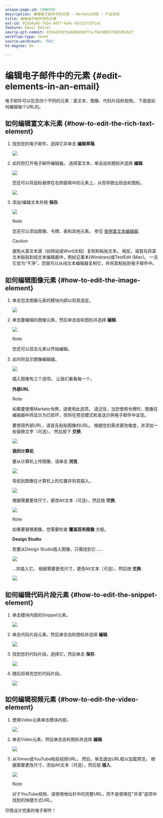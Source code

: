 ```yaml
---
unique-page-id: 1900558
description: 编辑电子邮件中的元素 — Marketo文档 — 产品文档
title: 编辑电子邮件中的元素
exl-id: 915b4a45-f92e-40ff-9a4c-65c52f19f1ec
feature: Email Editor
source-git-commit: 431bd258f9a68bbb9df7acf043085578d3d91b1f
workflow-type: tm+mt
source-wordcount: '502'
ht-degree: 0%

---
```


# 编辑电子邮件中的元素 {#edit-elements-in-an-email}

电子邮件可以包含四个不同的元素：富文本、图像、代码片段和视频。 下面是如何编辑每个URL的。

## 如何编辑富文本元素 {#how-to-edit-the-rich-text-element}

1. 找到您的电子邮件，选择它并单击 **编辑草稿**.

   ![](assets/one-edited.png)

1. 此时将打开电子邮件编辑器。 选择富文本，单击齿轮图标并选择 **编辑**.

   ![](assets/two.png)

   您还可以将鼠标悬停在右侧窗格中的元素上，从而导致出现齿轮图标。

   ![](assets/three.png)

1. 添加/编辑文本并按 **保存**.

   ![](assets/four.png)

   >[!NOTE]
   >
   >您还可以添加图像、令牌、表和其他元素。 参见 [使用富文本编辑器](/help/marketo/product-docs/email-marketing/general/understanding-the-email-editor/using-the-rich-text-editor.md).

   >[!CAUTION]
   >
   >避免从富文本源（如网站或Word文档）复制和粘贴文本。 相反，请首先将富文本粘贴到纯文本编辑器中，例如记事本(Windows)或TextEdit (Mac)。 一旦它变为“干净”，您就可以从纯文本编辑器复制它，并将其粘贴到电子邮件中。

## 如何编辑图像元素 {#how-to-edit-the-image-element}

1. 单击包含图像元素的模块内部以将其选定。

   ![](assets/five.png)

1. 单击要编辑的图像元素，然后单击齿轮图标并选择 **编辑**.

   ![](assets/six.png)

   >[!NOTE]
   >
   >您还可以双击元素以开始编辑。

1. 此时将显示图像编辑器。

   ![](assets/seven.png)

   插入图像有三个选项。 让我们看看每一个。

   **外部URL**

   >[!NOTE]
   >
   >如果要使用Marketo令牌，请使用此选项。 请记住，当您使用令牌时，图像在编辑器中将显示为已损坏，但将在预览模式和发送示例电子邮件中呈现。

   要使用外部URL，请首先粘贴图像的URL。 根据您的需求更改维度，并添加一些替换文字（可选）。 然后按下 **交换**.

   ![](assets/eight.png)

   **我的计算机**

   要从计算机上传图像，请单击 **浏览**.

   ![](assets/nine.png)

   导航到图像在计算机上的位置并将其插入。

   ![](assets/ten.png)

   根据需要更改尺寸，更改Alt文本（可选），然后按 **交换**.

   ![](assets/eleven.png)

   >[!NOTE]
   >
   >如果要替换图像，您需要检查 **覆盖现有图像** 方框。

   **Design Studio**

   若要从Design Studio插入图像，只需找到它……

   ![](assets/twelve.png)

   ...并插入它。 根据需要更改尺寸，更改Alt文本（可选），然后按 **交换**.

   ![](assets/thirteen.png)

## 如何编辑代码片段元素 {#how-to-edit-the-snippet-element}

1. 单击模块内部的Snippet元素。

   ![](assets/fourteen.png)

1. 单击代码片段元素，然后单击齿轮图标并选择 **编辑**.

   ![](assets/fifteen.png)

1. 找到您的代码片段，选择它，然后单击 **保存**.

   ![](assets/sixteen.png)

1. 随后将填充您的代码片段。

   ![](assets/eighteen.png)

## 如何编辑视频元素 {#how-to-edit-the-video-element}

1. 使用Video元素单击模块内部。

   ![](assets/nineteen.png)

1. 单击Video元素，然后单击齿轮图标并选择 **编辑**.

   ![](assets/twenty.png)

1. 从Vimeo或YouTube粘贴视频URL。 然后，单击退出URL框以加载预览。 根据需要更改尺寸，添加Alt文本（可选），然后按 **插入**.

   ![](assets/twentyone.png)

   >[!NOTE]
   >
   >对于YouTube视频，请使用地址栏中的完整URL，而不是使用在“共享”选项中找到的快捷方式URL。

尽情设计完美的电子邮件！
